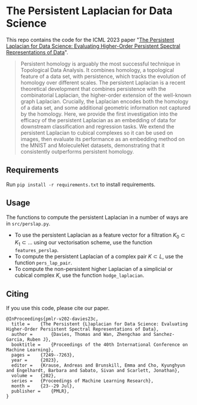 # The Persistent Laplacian for Data Science

This repo contains the code for the ICML 2023 paper "[The Persistent Laplacian for Data Science: Evaluating Higher-Order Persistent Spectral Representations of Data](https://proceedings.mlr.press/v202/davies23c.html)".

> Persistent homology is arguably the most successful technique in Topological Data Analysis. It combines homology, a topological feature of a data set, with persistence, which tracks the evolution of homology over different scales. The persistent Laplacian is a recent theoretical development that combines persistence with the combinatorial Laplacian, the higher-order extension of the well-known graph Laplacian. Crucially, the Laplacian encodes both the homology of a data set, and some additional geometric information not captured by the homology. Here, we provide the first investigation into the efficacy of the persistent Laplacian as an embedding of data for downstream classification and regression tasks. We extend the persistent Laplacian to cubical complexes so it can be used on images, then evaluate its performance as an embedding method on the MNIST and MoleculeNet datasets, demonstrating that it consistently outperforms persistent homology.

## Requirements

Run `pip install -r requirements.txt` to install requirements.

## Usage 

The functions to compute the persistent Laplacian in a number of ways are in `src/perslap.py`.

- To use the persistent Laplacian as a feature vector for a filtration $K_0 \subset K_1 \subset \dots$ using our vectorisation scheme, use the function `features_perslap`. 
- To compute the persistent Laplacian of a complex pair $K \subset L$, use the function `pers_lap_pair`.
- To compute the non-persistent higher Laplacian of a simplicial or cubical complex $K$, use the function `hodge_laplacian`.

## Citing

If you use this code, please cite our paper.

```
@InProceedings{pmlr-v202-davies23c,
  title = 	 {The Persistent {L}aplacian for Data Science: Evaluating Higher-Order Persistent Spectral Representations of Data},
  author =       {Davies, Thomas and Wan, Zhengchao and Sanchez-Garcia, Ruben J},
  booktitle = 	 {Proceedings of the 40th International Conference on Machine Learning},
  pages = 	 {7249--7263},
  year = 	 {2023},
  editor = 	 {Krause, Andreas and Brunskill, Emma and Cho, Kyunghyun and Engelhardt, Barbara and Sabato, Sivan and Scarlett, Jonathan},
  volume = 	 {202},
  series = 	 {Proceedings of Machine Learning Research},
  month = 	 {23--29 Jul},
  publisher =    {PMLR},
}
```
